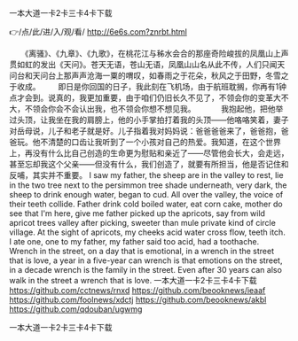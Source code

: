 
一本大道一卡2卡三卡4卡下载




👉/点/此/进/入/观/看/ http://6e6s.com?znrbt.html




　　《离骚》、《九章》、《九歌》，在桃花江与秭水会合的那座奇险峻拔的凤凰山上声贯如虹的发出《天问》。苍天无语，苍山无语，凤凰山山名从此不传，人们只闻天问台和天问台上那声声沧海一粟的喟叹，如春雨之于花朵，秋风之于田野，冬雪之于收成。
　　即日是你回国的日子，我此刻在飞机场，由于航班耽搁，你再有1钟点才会到。说真的，我更加重要，由于咱们仍旧长久不见了，不领会你的变革大不大，不领会你会不会认出我，也不领会你想不想见我。
　　　我抱起他，把他举过头顶，让我坐在我的肩膀上，他的小手掌拍打着我的头顶——他咯咯笑着，妻子对岳母说，儿子和老子就是好。儿子指着我对妈妈说：爸爸爸爸来了，爸爸抱，爸爸玩。他不清楚的口齿让我听到了一个小孩对自己的热爱。我知道，在这个世界上，再没有什么比自己创造的生命更为慰贴和亲近了——尽管他会长大，会走远，甚至忘却我这个父亲——但没有什么，我们创造了，就要有所担当，他是否记住和反哺，其实并不重要。
I saw my father, the sheep are in the valley to rest, lie in the two tree next to the persimmon tree shade underneath, very dark, the sheep to drink enough water, began to cud.
All over the valley, the voice of their teeth collide.
Father drink cold boiled water, eat corn cake, mother do see that I'm here, give me father picked up the apricots, say from wild apricot trees valley after picking, sweeter than mule private kind of circle village.
At the sight of apricots, my cheeks acid water cross flow, teeth itch.
I ate one, one to my father, my father said too acid, had a toothache.
Wrench in the street, on a day that is emotional, in a wrench in the street that is love, a year in a five-year can wrench is that emotions on the street, in a decade wrench is the family in the street.
Even after 30 years can also walk in the street a wrench that is love.
一本大道一卡2卡三卡4卡下载 https://github.com/cctnews/rnxd
https://github.com/beooknews/ieaaf
https://github.com/foolnews/xdctj
https://github.com/beooknews/akbl
https://github.com/qdouban/ugwmg





一本大道一卡2卡三卡4卡下载
